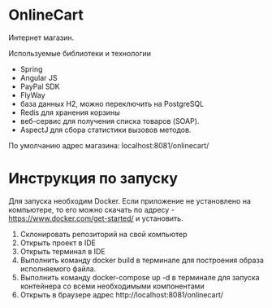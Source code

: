 # OnlineCart

Интернет магазин.

Используемые библиотеки и технологии
 - Spring
 - Angular JS
 - PayPal SDK
 - FlyWay
 - база данных H2, можно переключить на PostgreSQL
 - Redis для хранения корзины
 - веб-сервис для получения списка товаров (SOAP).
 - AspectJ для сбора статистики вызовов методов.

По умолчанию адрес магазина: localhost:8081/onlinecart/

# Инструкция по запуску

Для запуска необходим Docker. Если приложение не установлено на компьютере, то его можно скачать по адресу - https://www.docker.com/get-started/ и установить. 

1. Склонировать репозиторий на свой компьютер
3. Открыть проект в IDE
4. Открыть терминал в IDE
5. Выполнить команду docker build в терминале для построения образа исполняемого файла.
6. Выполнить команду docker-compose up -d в терминале для запуска контейнера со всеми необходимыми компонентами
7. Открыть в браузере адрес http://localhost:8081/onlinecart/

